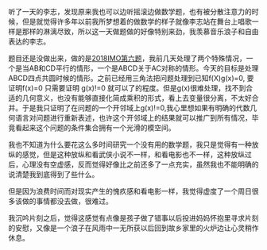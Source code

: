 听了一天的李志，发现原来我也可以边听摇滚边做数学题，也有被分散注意力的时候，但是就觉得许多年以前我所梦想着的做数学的样子就像李志站在舞台上唱歌一样是那样的淋漓尽致，所以这一天做题做的好像特别来劲，我羡慕音乐浪子和自由表达的李志。

题目还是没做出来，做的是[2018IMO第六题](https://raw.githubusercontent.com/fengguan/education/master/Mathematics/IMO/2018/problem6_graph_2.png)，我前几天处理了两个特殊情况，一个是当AB和CD平行的情形，一个是ABCD关于AC对称的情形。今天的目标是处理ABCD四点共圆时候的情形。之前已经用三角法把问题处理到已知f(X)g(x)=0, 要证明f(x)=0 只需要证明 g(x)!=0 就可以了的程度。但是g(x)很难处理，找不到合适的几何意义，也没有能够直接化简成乘积的形式，看上去变量很分离，不太好合并。于是我只证明了在问题的一个开邻域上g(x)!=0,我心里想如果有明确的代数几何语言对问题进行重新表述，也许这个开邻域上的结果就可以推广到所有情况，毕竟看起来这个问题的条件集合拥有一个光滑的模空间。

我也不知道为什么要花这么多时间研究一个没有用的数学题，我只是觉得有一种放纵的感觉，但是这种放纵和看武侠小说不一样，和看电影也不一样，这种放纵过后，心理没有空虚感，反而觉得好像比之前还多了一点充实，虽然我也不能明确的说清楚我到底得到了些什么。

但是因为浪费时间而对现实产生的愧疚感和看电影一样，我觉得虚度了一个周日很多该做的事情都没去做，很难过。

我沉吟片刻之后，觉得这感觉有点像是孩子做了错事以后投进妈妈怀抱里寻求片刻的安慰，又像是一个浪子在风雨中一无所获以后回到故乡家里的火炉边让心灵稍作休息。
